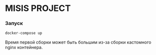 # MISIS PROJECT

### Запуск
```sh 
docker-compose up
```

Время первой сборки может быть большим из-за сборки кастомного nginx контейнера.
